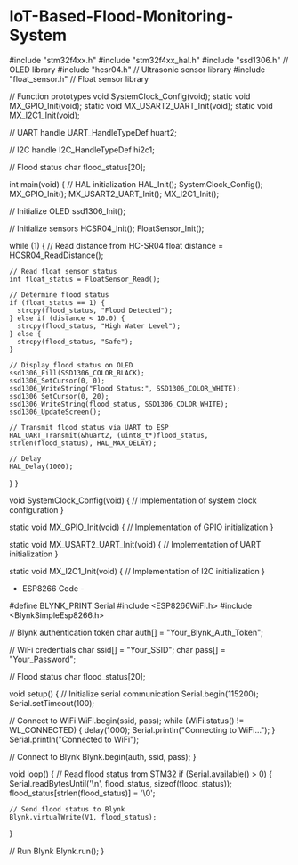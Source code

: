 # IoT-Based-Flood-Monitoring-System
#include "stm32f4xx.h"
#include "stm32f4xx_hal.h"
#include "ssd1306.h" // OLED library
#include "hcsr04.h" // Ultrasonic sensor library
#include "float_sensor.h" // Float sensor library

// Function prototypes
void SystemClock_Config(void);
static void MX_GPIO_Init(void);
static void MX_USART2_UART_Init(void);
static void MX_I2C1_Init(void);

// UART handle
UART_HandleTypeDef huart2;

// I2C handle
I2C_HandleTypeDef hi2c1;

// Flood status
char flood_status[20];

int main(void) {
  // HAL initialization
  HAL_Init();
  SystemClock_Config();
  MX_GPIO_Init();
  MX_USART2_UART_Init();
  MX_I2C1_Init();

  // Initialize OLED
  ssd1306_Init();

  // Initialize sensors
  HCSR04_Init();
  FloatSensor_Init();

  while (1) {
    // Read distance from HC-SR04
    float distance = HCSR04_ReadDistance();
    
    // Read float sensor status
    int float_status = FloatSensor_Read();

    // Determine flood status
    if (float_status == 1) {
      strcpy(flood_status, "Flood Detected");
    } else if (distance < 10.0) {
      strcpy(flood_status, "High Water Level");
    } else {
      strcpy(flood_status, "Safe");
    }

    // Display flood status on OLED
    ssd1306_Fill(SSD1306_COLOR_BLACK);
    ssd1306_SetCursor(0, 0);
    ssd1306_WriteString("Flood Status:", SSD1306_COLOR_WHITE);
    ssd1306_SetCursor(0, 20);
    ssd1306_WriteString(flood_status, SSD1306_COLOR_WHITE);
    ssd1306_UpdateScreen();

    // Transmit flood status via UART to ESP
    HAL_UART_Transmit(&huart2, (uint8_t*)flood_status, strlen(flood_status), HAL_MAX_DELAY);

    // Delay
    HAL_Delay(1000);
  }
}

void SystemClock_Config(void) {
  // Implementation of system clock configuration
}

static void MX_GPIO_Init(void) {
  // Implementation of GPIO initialization
}

static void
MX_USART2_UART_Init(void) {
  // Implementation of UART initialization
}

static void MX_I2C1_Init(void) {
  // Implementation of I2C initialization
}




- ESP8266 Code -

#define BLYNK_PRINT Serial
#include <ESP8266WiFi.h>
#include <BlynkSimpleEsp8266.h>

// Blynk authentication token
char auth[] = "Your_Blynk_Auth_Token";

// WiFi credentials
char ssid[] = "Your_SSID";
char pass[] = "Your_Password";

// Flood status
char flood_status[20];

void setup() {
  // Initialize serial communication
  Serial.begin(115200);
  Serial.setTimeout(100);

  // Connect to WiFi
  WiFi.begin(ssid, pass);
  while (WiFi.status() != WL_CONNECTED) {
    delay(1000);
    Serial.println("Connecting to WiFi...");
  }
  Serial.println("Connected to WiFi");

  // Connect to Blynk
  Blynk.begin(auth, ssid, pass);
}

void loop() {
  // Read flood status from STM32
  if (Serial.available() > 0) {
    Serial.readBytesUntil('\n', flood_status, sizeof(flood_status));
    flood_status[strlen(flood_status)] = '\0';

    // Send flood status to Blynk
    Blynk.virtualWrite(V1, flood_status);
  }

  // Run Blynk
  Blynk.run();
}
